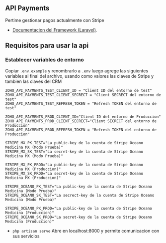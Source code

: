 ## API Payments

Pertime gestionar pagos actualmente con Stripe

- [Documentacion del Framework (Laravel)](https://laravel.com).




## Requisitos para usar la api

### Establecer variables de entorno
Copiar `.env.example` y renombrarlo a `.env` luego agrege las siguientes variables al final del archivo, usando como valores las claves de Stripe y tambien las claves del CRM

```
ZOHO_API_PAYMENTS_TEST_CLIENT_ID = "Client ID del entorno de test"
ZOHO_API_PAYMENTS_TEST_CLIENT_SECRECT = "Client SECRECT del entorno de test"
ZOHO_API_PAYMENTS_TEST_REFRESH_TOKEN = "Refresh TOKEN del entorno de test"

ZOHO_API_PAYMENTS_PROD_CLIENT_ID="Client ID del entorno de Produccion"
ZOHO_API_PAYMENTS_PROD_CLIENT_SECRECT="Client SECRECT del entorno de Produccion"
ZOHO_API_PAYMENTS_PROD_REFRESH_TOKEN = "Refresh TOKEN del entorno de Produccion"

STRIPE_MX_PK_TEST="La public-key de la cuenta de Stripe Oceano Medicina MX (Modo Prueba)"
STRIPE_MX_SK_TEST="La secret-key de la cuenta de Stripe Oceano Medicina MX (Modo Prueba)"

STRIPE_MX_PK_PROD="La public-key de la cuenta de Stripe Oceano Medicina MX (Produccion)"
STRIPE_MX_SK_PROD="La secret-key de la cuenta de Stripe Oceano Medicina MX (Produccion)"

STRIPE_OCEANO_PK_TEST="La public-key de la cuenta de Stripe Oceano Medicina (Modo Prueba)"
STRIPE_OCEANO_SK_TEST="La secrect-key de la cuenta de Stripe Oceano Medicina (Modo Prueba)"

STRIPE_OCEANO_PK_PROD="La public-key de la cuenta de Stripe Oceano Medicina (Produccion)"
STRIPE_OCEANO_SK_PROD="La secret-key de la cuenta de Stripe Oceano Medicina (Produccion)"
```


- `php artisan serve`
Abre en localhost:8000 y permite comunicacion con sus servicios


